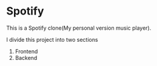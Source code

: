 # Spotify
This is a Spotify clone(My personal version music player).

I divide this project into two sections 
1. Frontend
2. Backend

